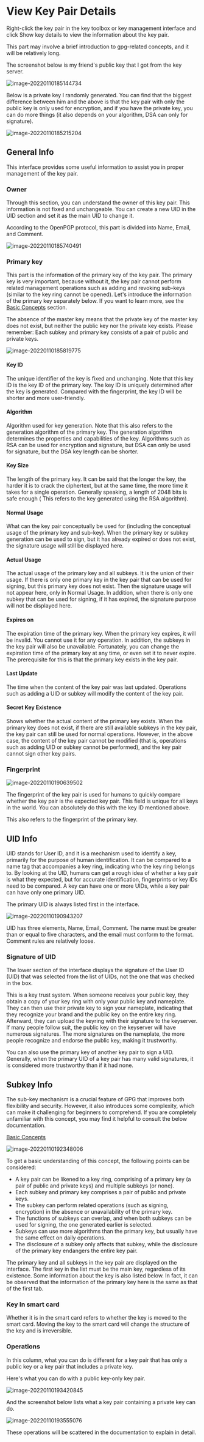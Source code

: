 # View Key Pair Details

Right-click the key pair in the key toolbox or key management interface and
click Show key details to view the information about the key pair.

This part may involve a brief introduction to gpg-related concepts, and it will
be relatively long.

The screenshot below is my friend's public key that I got from the key server.

![image-20220110185144734](_media/view-keypair-info/image-20220110185144734.png)

Below is a private key I randomly generated. You can find that the biggest
difference between him and the above is that the key pair with only the public
key is only used for encryption, and if you have the private key, you can do
more things (it also depends on your algorithm, DSA can only for signature).

![image-20220110185215204](_media/view-keypair-info/image-20220110185215204.png)

## General Info

This interface provides some useful information to assist you in proper
management of the key pair.

### Owner

Through this section, you can understand the owner of this key pair. This
information is not fixed and unchangeable. You can create a new UID in the UID
section and set it as the main UID to change it.

According to the OpenPGP protocol, this part is divided into Name, Email, and
Comment.

![image-20220110185740491](_media/view-keypair-info/image-20220110185740491.png)

### Primary key

This part is the information of the primary key of the key pair. The primary key
is very important, because without it, the key pair cannot perform related
management operations such as adding and revoking sub-keys (similar to the key
ring cannot be opened). Let's introduce the information of the primary key
separately below. If you want to learn more, see the [Basic
Concepts](../basic-concepts.md) section.

The absence of the master key means that the private key of the master key does
not exist, but neither the public key nor the private key exists. Please
remember: Each subkey and primary key consists of a pair of public and private
keys.

![image-20220110185819775](_media/view-keypair-info/image-20220110185819775.png)

#### Key ID

The unique identifier of the key is fixed and unchanging. Note that this key ID
is the key ID of the primary key. The key ID is uniquely determined after the
key is generated. Compared with the fingerprint, the key ID will be shorter and
more user-friendly.

#### Algorithm

Algorithm used for key generation. Note that this also refers to the generation
algorithm of the primary key. The generation algorithm determines the properties
and capabilities of the key. Algorithms such as RSA can be used for encryption
and signature, but DSA can only be used for signature, but the DSA key length
can be shorter.

#### Key Size

The length of the primary key. It can be said that the longer the key, the
harder it is to crack the ciphertext, but at the same time, the more time it
takes for a single operation. Generally speaking, a length of 2048 bits is safe
enough ( This refers to the key generated using the RSA algorithm).

#### Normal Usage

What can the key pair conceptually be used for (including the conceptual usage
of the primary key and sub-key). When the primary key or subkey generation can
be used to sign, but it has already expired or does not exist, the signature
usage will still be displayed here.

#### Actual Usage

The actual usage of the primary key and all subkeys. It is the union of their
usage. If there is only one primary key in the key pair that can be used for
signing, but this primary key does not exist. Then the signature usage will not
appear here, only in Normal Usage. In addition, when there is only one subkey
that can be used for signing, if it has expired, the signature purpose will not
be displayed here.

#### Expires on

The expiration time of the primary key. When the primary key expires, it will be
invalid. You cannot use it for any operation. In addition, the subkeys in the
key pair will also be unavailable. Fortunately, you can change the expiration
time of the primary key at any time, or even set it to never expire. The
prerequisite for this is that the primary key exists in the key pair.

#### Last Update

The time when the content of the key pair was last updated. Operations such as
adding a UID or subkey will modify the content of the key pair.

#### Secret Key Existence

Shows whether the actual content of the primary key exists. When the primary key
does not exist, if there are still available subkeys in the key pair, the key
pair can still be used for normal operations. However, in the above case, the
content of the key pair cannot be modified (that is, operations such as adding
UID or subkey cannot be performed), and the key pair cannot sign other key
pairs.

### Fingerprint

![image-20220110190639502](_media/view-keypair-info/image-20220110190639502.png)

The fingerprint of the key pair is used for humans to quickly compare whether
the key pair is the expected key pair. This field is unique for all keys in the
world. You can absolutely do this with the key ID mentioned above.

This also refers to the fingerprint of the primary key.

## UID Info

UID stands for User ID, and it is a mechanism used to identify a key, primarily
for the purpose of human identification. It can be compared to a name tag that
accompanies a key ring, indicating who the key ring belongs to. By looking at
the UID, humans can get a rough idea of whether a key pair is what they
expected, but for accurate identification, fingerprints or key IDs need to be
compared. A key can have one or more UIDs, while a key pair can have only one
primary UID.

The primary UID is always listed first in the interface.

![image-20220110190943207](_media/view-keypair-info/image-20220110190943207.png)

UID has three elements, Name, Email, Comment. The name must be greater than or
equal to five characters, and the email must conform to the format. Comment
rules are relatively loose.

### Signature of UID

The lower section of the interface displays the signature of the User ID (UID)
that was selected from the list of UIDs, not the one that was checked in the
box.

This is a key trust system. When someone receives your public key, they obtain a
copy of your key ring with only your public key and nameplate. They can then use
their private key to sign your nameplate, indicating that they recognize your
brand and the public key on the entire key ring. Afterward, they can upload the
keyring with their signature to the keyserver. If many people follow suit, the
public key on the keyserver will have numerous signatures. The more signatures
on the nameplate, the more people recognize and endorse the public key, making
it trustworthy.

You can also use the primary key of another key pair to sign a UID. Generally,
when the primary UID of a key pair has many valid signatures, it is considered
more trustworthy than if it had none.

## Subkey Info

The sub-key mechanism is a crucial feature of GPG that improves both flexibility
and security. However, it also introduces some complexity, which can make it
challenging for beginners to comprehend. If you are completely unfamiliar with
this concept, you may find it helpful to consult the below documentation.

[Basic Concepts](../basic-concepts.md)

![image-20220110192348006](_media/view-keypair-info/image-20220110192348006.png)

To get a basic understanding of this concept, the following points can be
considered:

- A key pair can be likened to a key ring, comprising of a primary key (a pair
  of public and private keys) and multiple subkeys (or none).
- Each subkey and primary key comprises a pair of public and private keys.
- The subkey can perform related operations (such as signing, encryption) in the
  absence or unavailability of the primary key.
- The functions of subkeys can overlap, and when both subkeys can be used for
  signing, the one generated earlier is selected.
- Subkeys can use more algorithms than the primary key, but usually have the
  same effect on daily operations.
- The disclosure of a subkey only affects that subkey, while the disclosure of
  the primary key endangers the entire key pair.

The primary key and all subkeys in the key pair are displayed on the interface.
The first key in the list must be the main key, regardless of its existence.
Some information about the key is also listed below. In fact, it can be observed
that the information of the primary key here is the same as that of the first
tab.

### Key In smart card

Whether it is in the smart card refers to whether the key is moved to the smart
card. Moving the key to the smart card will change the structure of the key and
is irreversible.

### Operations

In this column, what you can do is different for a key pair that has only a
public key or a key pair that includes a private key.

Here's what you can do with a public key-only key pair.

![image-20220110193420845](_media/view-keypair-info/image-20220110193420845.png)

And the screenshot below lists what a key pair containing a private key can do.

![image-20220110193555076](_media/view-keypair-info/image-20220110193555076.png)

These operations will be scattered in the documentation to explain in detail.
